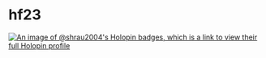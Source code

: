 # hf23

[![An image of @shrau2004's Holopin badges, which is a link to view their full Holopin profile](https://holopin.me/shrau2004)](https://holopin.io/@shrau2004)
